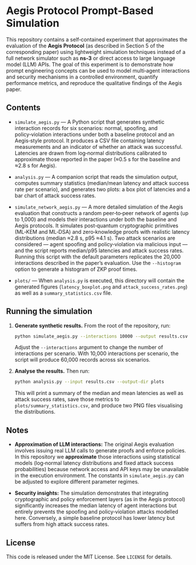 # Aegis Protocol Prompt‑Based Simulation

This repository contains a self‑contained experiment that approximates the
evaluation of the **Aegis Protocol** (as described in Section 5 of the
corresponding paper) using lightweight simulation techniques instead of a
full network simulator such as **ns‑3** or direct access to large language
model (LLM) APIs.  The goal of this experiment is to demonstrate how
prompt engineering concepts can be used to model multi‑agent interactions
and security mechanisms in a controlled environment, quantify performance
metrics, and reproduce the qualitative findings of the Aegis paper.

## Contents

* `simulate_aegis.py` — A Python script that generates synthetic interaction
  records for six scenarios: normal, spoofing, and policy‑violation
  interactions under both a baseline protocol and an Aegis‑style protocol.
  It produces a CSV file containing latency measurements and an indicator
  of whether an attack was successful.  Latencies are drawn from
  log‑normal distributions calibrated to approximate those reported in the
  paper (≈0.5 s for the baseline and ≈2.8 s for Aegis).

* `analysis.py` — A companion script that reads the simulation output,
  computes summary statistics (median/mean latency and attack success rate
  per scenario), and generates two plots: a box plot of latencies and a
  bar chart of attack success rates.

* `simulate_network_aegis.py` — A more detailed simulation of the Aegis
  evaluation that constructs a random peer‑to‑peer network of agents (up to
  1,000) and models their interactions under both the baseline and Aegis
  protocols.  It simulates post‑quantum cryptographic primitives (ML‑KEM
  and ML‑DSA) and zero‑knowledge proofs with realistic latency
  distributions (median ≈2.8 s, p95 ≈4.1 s).  Two attack scenarios are
  considered — agent spoofing and policy‑violation via malicious input —
  and the script reports median/p95 latencies and attack success rates.
  Running this script with the default parameters replicates the 20,000
  interactions described in the paper’s evaluation.  Use the `--histogram`
  option to generate a histogram of ZKP proof times.

* `plots/` — When `analysis.py` is executed, this directory will contain
  the generated figures (`latency_boxplot.png` and
  `attack_success_rates.png`) as well as a `summary_statistics.csv` file.

## Running the simulation

1. **Generate synthetic results.** From the root of the repository, run:

   ```bash
   python simulate_aegis.py --interactions 10000 --output results.csv
   ```

   Adjust the `--interactions` argument to change the number of
   interactions per scenario.  With 10,000 interactions per scenario, the
   script will produce 60,000 records across six scenarios.

2. **Analyse the results.** Then run:

   ```bash
   python analysis.py --input results.csv --output-dir plots
   ```

   This will print a summary of the median and mean latencies as well as
   attack success rates, save those metrics to `plots/summary_statistics.csv`,
   and produce two PNG files visualising the distributions.

## Notes

* **Approximation of LLM interactions:** The original Aegis evaluation
  involves issuing real LLM calls to generate proofs and enforce policies.
  In this repository we **approximate** those interactions using
  statistical models (log‑normal latency distributions and fixed attack
  success probabilities) because network access and API keys may be
  unavailable in the execution environment.  The constants in
  `simulate_aegis.py` can be adjusted to explore different parameter
  regimes.

* **Security insights:** The simulation demonstrates that integrating
  cryptographic and policy enforcement layers (as in the Aegis protocol)
  significantly increases the median latency of agent interactions but
  entirely prevents the spoofing and policy‑violation attacks modelled
  here.  Conversely, a simple baseline protocol has lower latency but
  suffers from high attack success rates.

## License

This code is released under the MIT License.  See `LICENSE` for details.